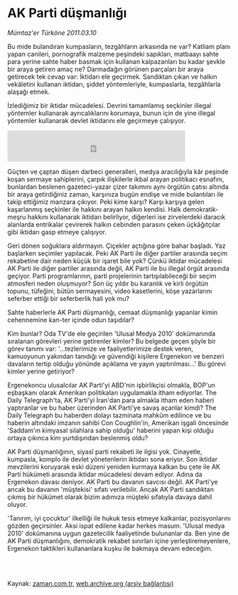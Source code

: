 # AK Parti düşmanlığı

*Mümtaz'er Türköne 2011.03.10*

<td class="columnist-detail">
<p>Bu mide bulandıran kumpasların, tezgâhların arkasında ne var? Katliam planı yapan canileri, pornografik malzeme peşindeki sapıkları, matbaayı sahte para yerine sahte haber basmak için kullanan kalpazanları bu kadar şevkle bir araya getiren amaç ne? Darmadağın görünen parçaları bir araya getirecek tek cevap var: İktidarı ele geçirmek. Sandıktan çıkan ve halkın vekâletini kullanan iktidarı, şiddet yöntemleriyle, kumpaslarla, tezgâhlarla alaşağı etmek.</p>
<p>
<div id="haberMetinDiv">
<p>İzlediğimiz bir iktidar mücadelesi. Devrini tamamlamış seçkinler illegal yöntemler kullanarak ayrıcalıklarını korumaya, bunun için de yine illegal yöntemler kullanarak devlet iktidarını ele geçirmeye çalışıyor. 
<p>
<iframe frameborder="0" height="70" hspace="0" scrolling="no" src="http://web.archive.org/web/20110412144250if_/http://www.kure.tv/VideoEmbed?ID=85890" vspace="0" width="400"><p><a href="http://web.archive.org/web/20110412144250/http://www.kure.tv/haber/210-sesli-gazete/mumtazer-turkone-ak-parti-dusmanligi/295-Bolum/85890/&amp;embeddedplayer=v1" rel="nofollow">Mümtaz'er Türköne - AK Parti düşmanlığı</a></p></iframe>
<p>Güçten ve çaptan düşen darbeci generalleri, medya aracılığıyla kâr peşinde koşan sermaye sahiplerini, çarpık ilişkilerle ikbal arayan politikacı esnafını, bunlardan beslenen gazeteci-yazar çizer takımını aynı örgütün çatısı altında bir araya getirdiğiniz zaman, karşınıza bugün endişe ve mide bulantıları ile takip ettiğimiz manzara çıkıyor. Peki kime karşı? Karşı karşıya gelen kaşarlanmış seçkinler ile hakkını arayan halkın kendisi. Halk demokratik-meşru hakkını kullanarak iktidarı belirliyor, diğerleri ise zirvelerdeki daracık alanlarda entrikalar çevirerek halkın cebinden parasını çeken üçkâğıtçılar gibi iktidarı gasp etmeye çalışıyor.
<p>Geri dönen soğuklara aldırmayın. Çiçekler açtığına göre bahar başladı. Yaz başlarken seçimler yapılacak. Peki AK Parti ile diğer partiler arasında seçim rekabetine dair neden küçük bir işaret bile yok? Çünkü iktidar mücadelesi AK Parti ile diğer partiler arasında değil, AK Parti ile bu illegal örgüt arasında geçiyor. Parti programlarının, parti projelerinin tartışılabileceği bir seçim atmosferi neden oluşmuyor? Son üç yıldır bu karanlık ve kirli örgütün topunu, tüfeğini, bütün sermayesini, video kasetlerini, köşe yazarlarını seferber ettiği bir seferberlik hali yok mu?
<p>Sahte haberlerle AK Parti düşmanlığı, cemaat düşmanlığı yapanlar kimin cehennemine kan-ter içinde odun taşıdılar?
<p>Kim bunlar? Oda TV'de ele geçirilen 'Ulusal Medya 2010' dokümanında sıralanan görevleri yerine getirenler kimler? Bu belgede geçen şöyle bir görev tanımı var: '...tezlerimize ve faaliyetlerimize destek veren, kamuoyunun yakından tanıdığı ve güvendiği kişilere Ergenekon ve benzeri davaların tertip olduğu yönünde açıklama ve yayın yaptırılması...' Bu görevi kimler yerine getiriyor?
<p> Ergenekoncu ulusalcılar AK Parti'yi ABD'nin işbirlikçisi olmakla, BOP'un eşbaşkanı olarak Amerikan politikaları uygulamakla itham ediyorlar. The Daily Telegraph'ta, AK Parti'yi İran'dan para almakla itham eden haberi yaptıranlar ve bu haber üzerinden AK Parti'ye savaş açanlar kimdi? The Daily Telegraph bu haberden dolayı tazminata mahkûm edilince ve bu haberin altındaki imzanın sahibi Con Coughlin'in, Amerikan işgali öncesinde 'Saddam'ın kimyasal silahlara sahip olduğu' haberini yapan kişi olduğu ortaya çıkınca kim yurtdışından beslenmiş oldu?
<p>AK Parti düşmanlığının, siyasî parti rekabeti ile ilgisi yok. Cinayetle, kumpasla, komplo ile devlet yönetenlerin iktidarı sona eriyor. Son iktidar mevzilerini koruyarak eski düzeni yeniden kurmaya kalkan bu çete ile AK Parti hükümeti arasında iktidar mücadelesi devam ediyor. Adına da Ergenekon davası deniyor. AK Parti bu davanın savcısı değil. AK Parti'ye ancak bu davanın 'müştekisi' sıfatı verilebilir. Ancak AK Parti sandıktan çıkmış bir hükümet olarak bizim adımıza müşteki sıfatıyla davaya dahil oluyor.
<p>'Tanırım, iyi çocuktur' ilkelliği ile hukuk tesis etmeye kalkanlar, pozisyonlarını gözden geçirsinler. Aksi ispat edilene kadar herkes masum. 'Ulusal medya 2010' dokümanına uygun gazetecilik faaliyetinde bulunanlar da. Ben yine de AK Parti düşmanlığını, demokratik rekabet sınırları içine yerleştiremeyenlere, Ergenekon taktikleri kullananlara kuşku ile bakmaya devam edeceğim. </p></p></p></p></p></p></p></p></p></div>
</p>


<p><br>
		 </br></p></td>

Kaynak: [zaman.com.tr](http://zaman.com.tr/yazar.do?yazino=1105034), [web.archive.org (arşiv bağlantısı)](http://web.archive.org/web/20110412144250/http://www.zaman.com.tr:80/yazar.do?yazino=1105034)
